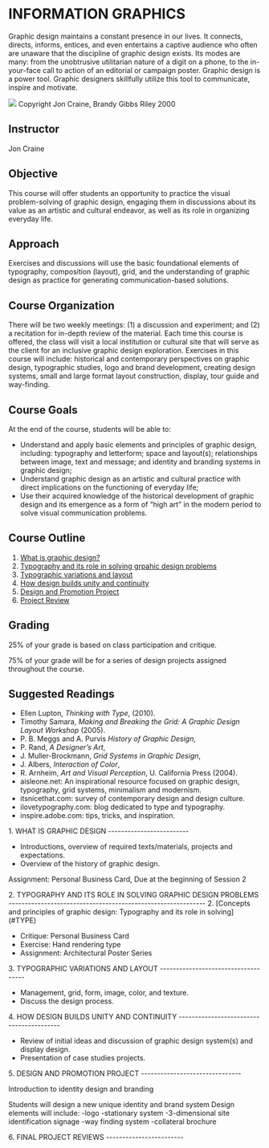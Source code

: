 INFORMATION GRAPHICS
====================

Graphic design maintains a constant presence in our lives. It
connects, directs, informs, entices, and even entertains a captive
audience who often are unaware that the discipline of graphic design
exists. Its modes are many: from the unobtrusive utilitarian nature of
a digit on a phone, to the in-your-face call to action of an editorial
or campaign poster. Graphic design is a power tool. Graphic designers
skillfully utilize this tool to communicate, inspire and motivate.

<img src='https://rawgithub.com/walterbender/Syllabi/master/logo.jpg'/>
Copyright Jon Craine, Brandy Gibbs Riley 2000

Instructor
----------

Jon Craine

Objective
---------

This course will offer students an opportunity to practice the visual
problem-solving of graphic design, engaging them in discussions about
its value as an artistic and cultural endeavor, as well as its role in
organizing everyday life.

Approach
--------

Exercises and discussions will use the basic foundational elements of
typography, composition (layout), grid, and the understanding of
graphic design as practice for generating communication-based
solutions.

Course Organization
-------------------

There will be two weekly meetings: (1) a discussion and experiment;
and (2) a recitation for in-depth review of the material. Each time
this course is offered, the class will visit a local institution or
cultural site that will serve as the client for an inclusive graphic
design exploration. Exercises in this course will include: historical
and contemporary perspectives on graphic design, typographic studies,
logo and brand development, creating design systems, small and large
format layout construction, display, tour guide and way-finding.

Course Goals
------------

At the end of the course, students will be able to:

* Understand and apply basic elements and principles of graphic
  design, including: typography and letterform; space and layout(s);
  relationships between image, text and message; and identity and branding
  systems in graphic design;
* Understand graphic design as an artistic and cultural practice with
  direct implications on the functioning of everyday life;
* Use their acquired knowledge of the historical development of
  graphic design and its emergence as a form of “high art” in the modern
  period to solve visual communication problems.

Course Outline
--------------

1. [What is graphic design?](#WHAT)
2. [Typography and its role in solving grpahic design problems](#TYPE)
3. [Typographic variations and layout](#LAYOUT)
4. [How design builds unity and continuity](#CONTINUITY)
5. [Design and Promotion Project](#PROMOTION)
6. [Project Review](#PROJECTS)

Grading
-------
25% of your grade is based on class participation and critique.

75% of your grade will be for a series of design projects assigned
throughout the course.

Suggested Readings
------------------

* Ellen Lupton, *Thinking with Type*, (2010).
* Timothy Samara, *Making and Breaking the Grid: A Graphic Design
  Layout Workshop* (2005).
* P. B. Meggs and A. Purvis *History of Graphic Design*, 
* P. Rand, *A Designer’s Art*,
* J. Muller-Brockmann, *Grid Systems in Graphic Design*,
* J. Albers, *Interaction of Color*, 
* R. Arnheim, *Art and Visual Perception*, U. California Press (2004).
* aisleone.net: An inspirational resource focused on graphic design,
  typography, grid systems, minimalism and modernism.
* itsnicethat.com: survey of contemporary design and design culture.
* ilovetypography.com: blog dedicated to type and typography.
* inspire.adobe.com: tips, tricks, and inspiration.

<a name="WHAT">
1. WHAT IS GRAPHIC DESIGN
-------------------------
</a>

* Introductions, overview of required texts/materials, projects and
  expectations.
* Overview of the history of graphic design.

Assignment: Personal Business Card, Due at the beginning of Session 2

<a name="TYPE">
2. TYPOGRAPHY AND ITS ROLE IN SOLVING GRAPHIC DESIGN PROBLEMS
-------------------------------------------------------------
</a>
2. [Concepts and principles of graphic design: Typography and its role in solving](#TYPE)

* Critique: Personal Business Card
* Exercise: Hand rendering type
* Assignment: Architectural Poster Series

<a name="LAYOUT">
3. TYPOGRAPHIC VARIATIONS AND LAYOUT
------------------------------------
</a>

* Management, grid, form, image, color, and texture.
* Discuss the design process.

<a name="CONTINUITY">
4. HOW DESIGN BUILDS UNITY AND CONTINUITY
-----------------------------------------
</a>

* Review of initial ideas and discussion of graphic design system(s)
and display design.
* Presentation of case studies projects.

<a name="PROMOTION">
5. DESIGN AND PROMOTION PROJECT
-------------------------------
</a>

Introduction to identity design and branding

Students will design a new unique identity and brand system
Design elements will include:
-logo
-stationary system
-3-dimensional site identification signage
-way finding system
-collateral brochure

<a name="PROJECTS">
6. FINAL PROJECT REVIEWS
------------------------
</a>
